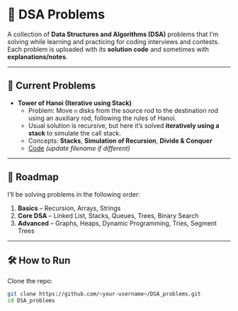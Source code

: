 # 🧩 DSA Problems

A collection of **Data Structures and Algorithms (DSA)** problems that I’m solving while learning and practicing for coding interviews and contests.  
Each problem is uploaded with its **solution code** and sometimes with **explanations/notes**.

---

## 📂 Current Problems

- **Tower of Hanoi (Iterative using Stack)**  
  - Problem: Move `n` disks from the source rod to the destination rod using an auxiliary rod, following the rules of Hanoi.  
  - Usual solution is recursive, but here it’s solved **iteratively using a stack** to simulate the call stack.  
  - Concepts: **Stacks**, **Simulation of Recursion**, **Divide & Conquer**  
  - [Code](./hanoi.py) *(update filename if different)*

---

## 🚀 Roadmap
I’ll be solving problems in the following order:
1. **Basics** – Recursion, Arrays, Strings  
2. **Core DSA** – Linked List, Stacks, Queues, Trees, Binary Search  
3. **Advanced** – Graphs, Heaps, Dynamic Programming, Tries, Segment Trees  

---

## 🛠️ How to Run
Clone the repo:
```bash
git clone https://github.com/<your-username>/DSA_problems.git
cd DSA_problems
